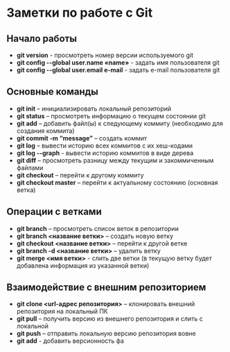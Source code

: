 # Заметки по работе с Git

## Начало работы
* **git version** - просмотреть номер версии используемого git
* **git config --global user.name «name»** - задать имя пользователя git
* **git config --global user.email e-mail** - задать e-mail пользователя git
## Основные команды
* **git init** – инициализировать локальный репозиторий
* **git status** – просмотреть информацию о текущем состоянии git
* **git add** – добавить файл(ы) к следующему коммиту (необходимо для создания коммита)
* **git commit -m “message”** – создать коммит
* **git log** – вывести историю всех коммитов с их хеш-кодами
* **git log --graph** - вывести историю коммитов в виде дерева
* **git diff** – просмотреть разницу между текущим и закоммиченным файлами
* **git checkout** – перейти к другому коммиту
* **git checkout master** – перейти к актуальному состоянию (основная ветка)
## Операции с ветками
* **git branch** – просмотреть список веток в репозитории
* **git branch <название ветки>** – создать новую ветку
* **git checkout <название ветки>** – перейти к другой ветке
* **git branch -d <название ветки>** – удалить ветку
* **git merge <имя ветки>** - слить две ветки (в текущую ветку будет добавлена информация из указанной ветки)
## Взаимодействие с внешним репозиторием
* **git clone <url-адрес репозитория>** – клонировать внешний репозитория на
локальный ПК
* **git pull** – получить версию из внешнего репозитория и слить с локальной
* **git push** – отправить локальную версию репозитория вовне
* **git add** - добавить версионность фа